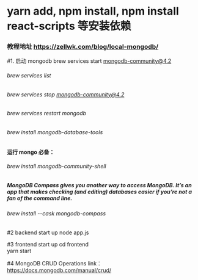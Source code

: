 # yarn add, npm install, npm install react-scripts 等安装依赖

### 教程地址 https://zellwk.com/blog/local-mongodb/

#1. 启动 mongodb
brew services start mongodb-community@4.2
###### brew services list
###### brew services stop mongodb-community@4.2
###### brew services restart mongodb

###### brew install mongodb-database-tools
#### 运行 mongo 必备：
###### brew install mongodb-community-shell

##### MongoDB Compass gives you another way to access MongoDB. It’s an app that makes checking (and editing) databases easier if you’re not a fan of the command line.
###### brew install --cask mongodb-compass

#2 backend  start up
node app.js

#3 frontend  start up
cd frontend \
yarn start

#4 MongoDB CRUD Operations link：
https://docs.mongodb.com/manual/crud/